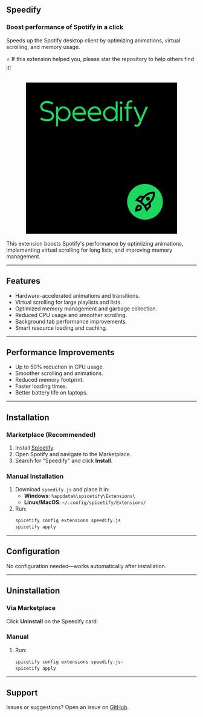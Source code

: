 ## Speedify
### Boost performance of Spotify in a click

Speeds up the Spotify desktop client by optimizing animations, virtual scrolling, and memory usage.

⭐ If this extension helped you, please star the repository to help others find it!

<div align="center">
  <br>
  <img src="Icon.png" alt="Speedify">
</div>

This extension boosts Spotify's performance by optimizing animations, implementing virtual scrolling for long lists, and improving memory management.

---

## Features
- Hardware-accelerated animations and transitions.
- Virtual scrolling for large playlists and lists.
- Optimized memory management and garbage collection.
- Reduced CPU usage and smoother scrolling.
- Background tab performance improvements.
- Smart resource loading and caching.

---

## Performance Improvements
- Up to 50% reduction in CPU usage.
- Smoother scrolling and animations.
- Reduced memory footprint.
- Faster loading times.
- Better battery life on laptops.

---

## Installation

### Marketplace (Recommended)
1. Install [Spicetify](https://spicetify.app/docs/advanced-usage/installation).
2. Open Spotify and navigate to the Marketplace.
3. Search for "Speedify" and click **Install**.

### Manual Installation
1. Download `speedify.js` and place it in:
   - **Windows**: `%appdata%\spicetify\Extensions\`
   - **Linux/MacOS**: `~/.config/spicetify/Extensions/`
2. Run:
   ```bash
   spicetify config extensions speedify.js
   spicetify apply
   ```

---

## Configuration
No configuration needed—works automatically after installation.

---

## Uninstallation

### Via Marketplace
Click **Uninstall** on the Speedify card.

### Manual
1. Run:
   ```bash
   spicetify config extensions speedify.js-
   spicetify apply
   ```

---

## Support

Issues or suggestions? Open an issue on [GitHub](https://github.com/s000ik/speedify/issues).